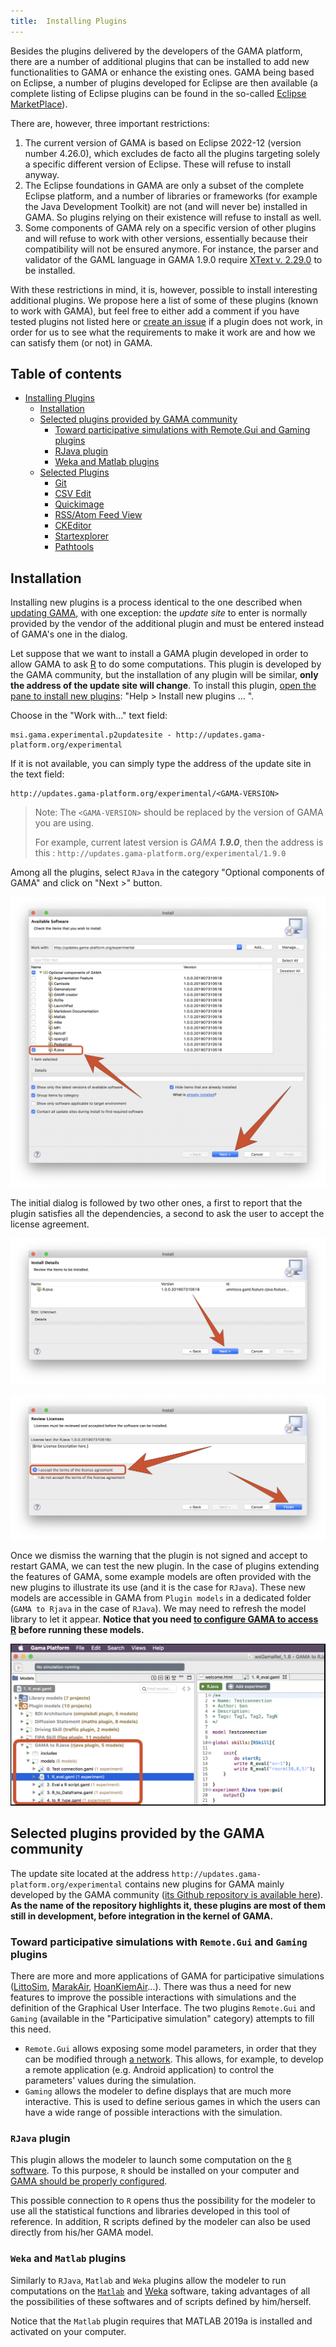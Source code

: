 ```yaml
---
title:  Installing Plugins
---
```



Besides the plugins delivered by the developers of the GAMA platform, there are a number of additional plugins that can be installed to add new functionalities to GAMA or enhance the existing ones. GAMA being based on Eclipse, a number of plugins developed for Eclipse are then available (a complete listing of Eclipse plugins can be found in the so-called [Eclipse MarketPlace](http://marketplace.eclipse.org)).

There are, however, three important restrictions:

1. The current version of GAMA is based on Eclipse 2022-12 (version number 4.26.0), which excludes de facto all the plugins targeting solely a specific different version of Eclipse. These will refuse to install anyway.
2. The Eclipse foundations in GAMA are only a subset of the complete Eclipse platform, and a number of libraries or frameworks (for example the Java Development Toolkit) are not (and will never be) installed in GAMA. So plugins relying on their existence will refuse to install as well.
3. Some components of GAMA rely on a specific version of other plugins and will refuse to work with other versions, essentially because their compatibility will not be ensured anymore. For instance, the parser and validator of the GAML language in GAMA 1.9.0 require [XText v. 2.29.0](http://www.eclipse.org/Xtext/) to be installed.

With these restrictions in mind, it is, however, possible to install interesting additional plugins. We propose here a list of some of these plugins (known to work with GAMA), but feel free to either add a comment if you have tested plugins not listed here or [create an issue](Troubleshooting) if a plugin does not work, in order for us to see what the requirements to make it work are and how we can satisfy them (or not) in GAMA.

## Table of contents 

* [Installing Plugins](#installing-plugins)
  * [Installation](#installation)
  * [Selected plugins provided by GAMA community](#selected-plugins-provided-by-the-gama-community)
    * [Toward participative simulations with Remote.Gui and Gaming plugins](#toward-participative-simulations-with-remotegui-and-gaming-plugins)
    * [RJava plugin](#rjava-plugin)
    * [Weka and Matlab plugins](#weka-and-matlab-plugins)
  * [Selected Plugins](#selected-plugins)
    * [Git](#git)
    * [CSV Edit](#csv-edit)
    * [Quickimage](#quickimage)
    * [RSS/Atom Feed View](#rssatom-feed-view)
    * [CKEditor](#ckeditor)
    * [Startexplorer](#startexplorer)
    * [Pathtools](#pathtools)


## Installation

Installing new plugins is a process identical to the one described when [updating GAMA](Updating), with one exception: the _update site_ to enter is normally provided by the vendor of the additional plugin and must be entered instead of GAMA's one in the dialog. 

Let suppose that we want to install a GAMA plugin developed in order to allow GAMA to ask [R](https://www.r-project.org/) to do some computations. This plugin is developed by the GAMA community, but the installation of any plugin will be similar, **only the address of the update site will change**. To install this plugin, [open the pane to install new plugins](Updating#manual-update): "Help > Install new plugins ... ".

Choose in the "Work with..." text field:
```
msi.gama.experimental.p2updatesite - http://updates.gama-platform.org/experimental
```

If it is not available, you can simply type the address of the update site in the text field:
```
http://updates.gama-platform.org/experimental/<GAMA-VERSION>
```

> Note: The `<GAMA-VERSION>` should be replaced by the version of GAMA you are using. 
> 
> For example, current latest version is _GAMA **1.9.0**_, then the address is this : `http://updates.gama-platform.org/experimental/1.9.0`

Among all the plugins, select `RJava` in the category "Optional components of GAMA" and click on "Next >" button.

![Selection of the plugin to install.](/resources/images/installationAndLaunching/installPlugin_choice.png)

The initial dialog is followed by two other ones, a first to report that the plugin satisfies all the dependencies, a second to ask the user to accept the license agreement.

![List of plugins to be installed, including possible dependencies.](/resources/images/installationAndLaunching/installPlugin_Summary.png)

![Licences of the plugin, that need to be accepted to install it.](/resources/images/installationAndLaunching/installPlugin_Licences.png)

Once we dismiss the warning that the plugin is not signed and accept to restart GAMA, we can test the new plugin.
In the case of plugins extending the features of GAMA, some example models are often provided with the new plugins to illustrate its use (and it is the case for `RJava`). These new models are accessible in GAMA from `Plugin models` in a dedicated folder (`GAMA to Rjava` in the case of `RJava`). We may need to refresh the model library to let it appear. **Notice that you need [to configure GAMA to access R](CallingR) before running these models.**

![Models provided with the RJava plugin](/resources/images/installationAndLaunching/installPlugin_RJavaModels.png)


## Selected plugins provided by the GAMA community

The update site located at the address `http://updates.gama-platform.org/experimental` contains new plugins for GAMA mainly developed by the GAMA community ([its Github repository is available here](https://github.com/gama-platform/gama.experimental)). **As the name of the repository highlights it, these plugins are most of them still in development, before integration in the kernel of GAMA.**

### Toward participative simulations with `Remote.Gui` and `Gaming` plugins

There are more and more applications of GAMA for participative simulations ([LittoSim](https://littosim.hypotheses.org/), [MarakAir](https://github.com/gnoubi/MarrakAir), [HoanKiemAir](https://github.com/WARMTeam/HoanKiemAir)...). There was thus a need for new features to improve the possible interactions with simulations and the definition of the Graphical User Interface. The two plugins `Remote.Gui` and `Gaming` (available in the "Participative simulation" category) attempts to fill this need.

* `Remote.Gui` allows exposing some model parameters, in order that they can be modified through [a network](UsingNetwork). This allows, for example, to develop a remote application (e.g. Android application) to control the parameters' values during the simulation. 
* `Gaming` allows the modeler to define displays that are much more interactive. This is used to define serious games in which the users can have a wide range of possible interactions with the simulation.

### `RJava` plugin

This plugin allows the modeler to launch some computation on the [`R` software](https://www.r-project.org/). To this purpose, `R` should be installed on your computer and [GAMA should be properly configured](CallingR). 

This possible connection to `R` opens thus the possibility for the modeler to use all the statistical functions and libraries developed in this tool of reference. In addition, R scripts defined by the modeler can also be used directly from his/her GAMA model.

### `Weka` and `Matlab` plugins

Similarly to `RJava`, `Matlab` and `Weka` plugins allow the modeler to run computations on the [`Matlab`](https://fr.mathworks.com/products/matlab.html) and [Weka](https://www.cs.waikato.ac.nz/ml/weka/) software, taking advantages of all the possibilities of these softwares and of scripts defined by him/herself.  

Notice that the `Matlab` plugin requires that MATLAB 2019a is installed and activated on your computer.